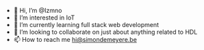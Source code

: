 - 👋 Hi, I’m @Izmno
- 👀 I’m interested in IoT
- 🌱 I’m currently learning full stack web development
- 💞️ I’m looking to collaborate on just about anything related to HDL
- 📫 How to reach me hi@simondemeyere.be

<!---
Izmno/Izmno is a ✨ special ✨ repository because its `README.md` (this file) appears on your GitHub profile.
You can click the Preview link to take a look at your changes.
--->
